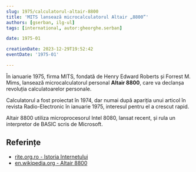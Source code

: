 ```yaml
---
slug: 1975/calculatorul-altair-8800
title: 'MITS lansează microcalculatorul Altair „8800”'
authors: [gserban, ilg-ul]
tags: [international, autor:gheorghe.serban]

date: 1975-01

creationDate: 2023-12-29T19:52:42
eventDate: '1975-01'

---
```


În ianuarie 1975, firma MITS, fondată de Henry Edward Roberts și
Forrest M. Mims, lansează microcalculatorul personal **Altair 8800**,
care va declanșa revoluția calculatoarelor personale.

<!-- truncate -->

Calculatorul a fost proiectat în 1974, dar numai după apariția unui
articol în revista Radio-Electronic în ianuarie 1975, interesul pentru
el a crescut rapid.

Altair 8800 utiliza microprocesorul Intel 8080, lansat recent, și rula
un interpretor de BASIC scris de Microsoft.

## Referințe

- [rite.org.ro - Istoria Internetului](https://rite.org.ro/istoria-internetului/)
- [en.wikipedia.org - Altair 8800](https://en.wikipedia.org/wiki/Altair_8800)
